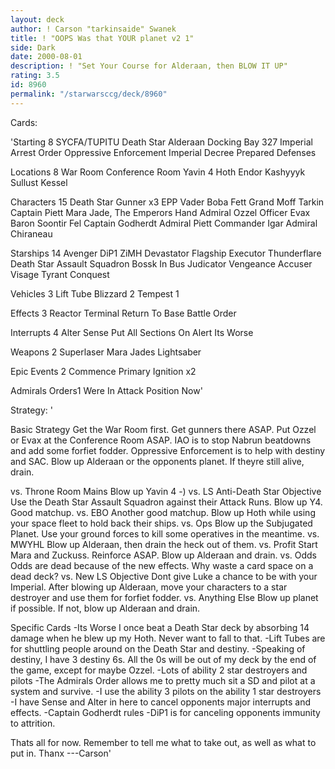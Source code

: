 ```yaml
---
layout: deck
author: ! Carson "tarkinsaide" Swanek
title: ! "OOPS Was that YOUR planet v2 1"
side: Dark
date: 2000-08-01
description: ! "Set Your Course for Alderaan, then BLOW IT UP"
rating: 3.5
id: 8960
permalink: "/starwarsccg/deck/8960"
---
```

Cards: 

'Starting 8
SYCFA/TUPITU
Death Star
Alderaan
Docking Bay 327
Imperial Arrest Order
Oppressive Enforcement
Imperial Decree
Prepared Defenses

Locations 8
War Room
Conference Room
Yavin 4
Hoth
Endor
Kashyyyk
Sullust
Kessel

Characters 15
Death Star Gunner x3
EPP Vader
Boba Fett
Grand Moff Tarkin
Captain Piett
Mara Jade, The Emperors Hand
Admiral Ozzel
Officer Evax
Baron Soontir Fel
Captain Godherdt
Admiral Piett
Commander Igar
Admiral Chiraneau

Starships 14
Avenger
DiP1
ZiMH
Devastator
Flagship Executor
Thunderflare
Death Star Assault Squadron
Bossk In Bus
Judicator
Vengeance
Accuser
Visage
Tyrant
Conquest

Vehicles 3
Lift Tube
Blizzard 2
Tempest 1

Effects 3
Reactor Terminal
Return To Base
Battle Order

Interrupts 4
Alter
Sense
Put All Sections On Alert
Its Worse

Weapons 2
Superlaser
Mara Jades Lightsaber

Epic Events 2
Commence Primary Ignition x2

Admirals Orders1
Were In Attack Position Now'

Strategy: '

Basic Strategy	Get the War Room first.  Get gunners there ASAP.  Put Ozzel or Evax at the Conference Room ASAP.  IAO is to stop Nabrun beatdowns and add some forfiet fodder.	Oppressive Enforcement is to help with destiny and SAC.  Blow up Alderaan or the opponents planet.  If theyre still alive, drain.

vs. Throne Room Mains Blow up Yavin 4 -)
vs. LS Anti-Death Star Objective  Use the Death Star Assault Squadron against their Attack Runs.  Blow up Y4.	Good matchup.
vs. EBO  Another good matchup.  Blow up Hoth while using your space fleet to hold back their ships.
vs. Ops  Blow up the Subjugated Planet.  Use your ground forces to kill some operatives in the meantime.
vs. MWYHL  Blow up Alderaan, then drain the heck out of them.
vs. Profit Start Mara and Zuckuss.  Reinforce ASAP.  Blow up Alderaan and drain.
vs. Odds  Odds are dead because of the new effects.  Why waste a card space on a dead deck?
vs. New LS Objective Dont give Luke a chance to be with your Imperial.  After blowing up Alderaan, move your characters to a star destroyer and use them for forfiet fodder.
vs. Anything Else Blow up planet if possible.	If not, blow up Alderaan and drain.

Specific Cards
-Its Worse  I once beat a Death Star deck by absorbing 14 damage when he blew up my Hoth.  Never want to fall to that.
-Lift Tubes are for shuttling people around on the Death Star and destiny.
-Speaking of destiny, I have 3 destiny 6s.  All the 0s will be out of my deck by the end of the game, except for maybe Ozzel.
-Lots of ability 2 star destroyers and pilots
-The Admirals Order allows me to pretty much sit a SD and pilot at a system and survive.
-I use the ability 3 pilots on the ability 1 star destroyers
-I have Sense and Alter in here to cancel opponents major interrupts and effects.
-Captain Godherdt rules
-DiP1 is for canceling opponents immunity to attrition.

Thats all for now.  Remember to tell me what to take out, as well as what to put in.
Thanx
---Carson'
